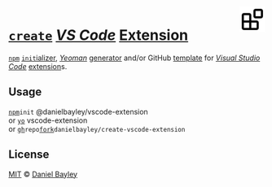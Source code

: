 <img src="blocks.svg" align="right" width="10%">

[`create`] _[VS Code]_ [Extension]
=================================
[`npm`] [`init`ializer][`create`], _[Yeoman][`yo`]_ [generator] and/or GitHub [template] for _[Visual Studio Code][vs code]_ [extension]s.

Usage
-----
[`npm`]`init` @danielbayley/vscode-extension  
or [`yo`] vscode-extension  
or [`gh`]`repo`[`fork`]`danielbayley/create-vscode-extension`

License
-------
[MIT] © [Daniel Bayley]

[MIT]:                LICENSE.md
[Daniel Bayley]:      https://github.com/danielbayley

[`npm`]:              https://npmjs.com
[`create`]:           https://docs.npmjs.com/cli/commands/npm-init

[vs code]:            https://code.visualstudio.com
[extension]:          https://code.visualstudio.com/docs/editor/extension-marketplace

[`gh`]:               https://cli.github.com
[`fork`]:             https://github.com/danielbayley/create-vscode-extension/fork
[template]:           https://docs.github.com/repositories/creating-and-managing-repositories/creating-a-template-repository

[`yo`]:               https://yeoman.io
[generator]:          https://yeoman.io/authoring

